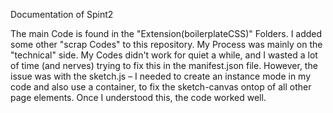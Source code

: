 Documentation of Spint2

The main Code is found in the "Extension(boilerplateCSS)" Folders. I added some other "scrap Codes" to this repository. 
My Process was mainly on the "technical" side. My Codes didn't work for quiet a while, and I wasted a lot of time (and nerves) trying to fix this in the manifest.json file. 
However, the issue was with the sketch.js – I needed to create an instance mode in my code and also use a container, to fix the sketch-canvas ontop of all other page elements.
Once I understood this, the code worked well.
